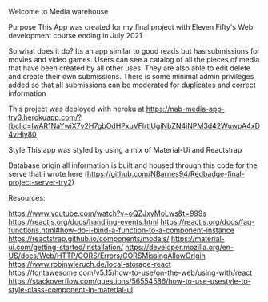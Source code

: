 Welcome to Media warehouse

Purpose
This App was created for my final project with Eleven Fifty's Web development course ending in July 2021

So what does it do?
    Its an app similar to good reads but has submissions for movies and video games. Users can see a catalog of all the pieces of media that have been created by all other uses. They are also able to edit delete and create their own submissions. There is some minimal admin privileges added so that all submissions can be moderated for duplicates and correct information

This project was deployed with heroku at https://nab-media-app-try3.herokuapp.com/?fbclid=IwAR1NaYwiX7v2H7gbOdHPxuVFlrtlUgiNbZN4jNPM3d42WuwpA4xD4vHiy80

Style
This app was styled by using a mix of Material-Ui and Reactstrap 

Database origin
    all information is built and housed through this code for the serve that i wrote here (https://github.com/NBarnes94/Redbadge-final-project-server-try2)


Resources:

https://www.youtube.com/watch?v=oQZJxyMoLws&t=999s
https://reactjs.org/docs/handling-events.html
https://reactjs.org/docs/faq-functions.html#how-do-i-bind-a-function-to-a-component-instance
https://reactstrap.github.io/components/modals/
https://material-ui.com/getting-started/installation/
https://developer.mozilla.org/en-US/docs/Web/HTTP/CORS/Errors/CORSMissingAllowOrigin
https://www.robinwieruch.de/local-storage-react
https://fontawesome.com/v5.15/how-to-use/on-the-web/using-with/react
https://stackoverflow.com/questions/56554586/how-to-use-usestyle-to-style-class-component-in-material-ui